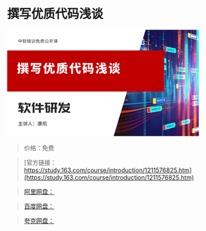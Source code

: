 # 撰写优质代码浅谈

![img](../../../assets/study163/free/1df9702001ec4a84b2866286cbd871e9.png)

> 价格：免费

> [官方链接：https://study.163.com/course/introduction/1211576825.htm](https://study.163.com/course/introduction/1211576825.htm)

> [阿里网盘：]()

> [百度网盘：]()

> [夸克网盘：]()
